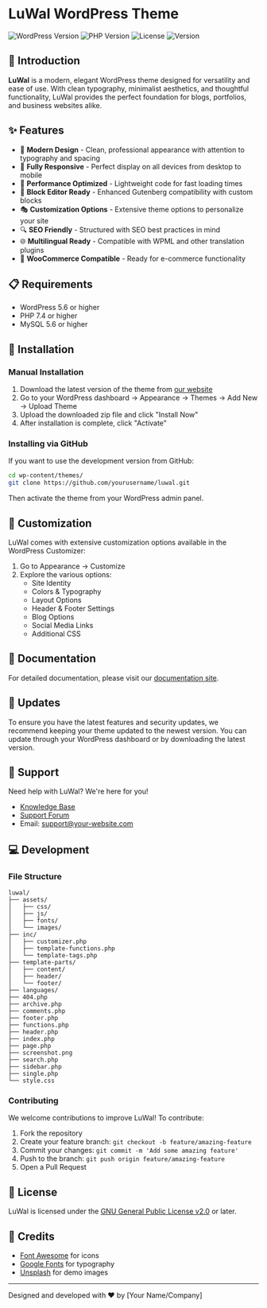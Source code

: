 # LuWal WordPress Theme

![WordPress Version](https://img.shields.io/badge/WordPress-5.6%2B-blue.svg)
![PHP Version](https://img.shields.io/badge/PHP-7.4%2B-purple.svg)
![License](https://img.shields.io/badge/License-GPL%20v2-green.svg)
![Version](https://img.shields.io/badge/Version-1.0.0-orange.svg)

## 🌟 Introduction

**LuWal** is a modern, elegant WordPress theme designed for versatility and ease of use. With clean typography, minimalist aesthetics, and thoughtful functionality, LuWal provides the perfect foundation for blogs, portfolios, and business websites alike.

## ✨ Features

- 🎨 **Modern Design** - Clean, professional appearance with attention to typography and spacing
- 📱 **Fully Responsive** - Perfect display on all devices from desktop to mobile
- 🚀 **Performance Optimized** - Lightweight code for fast loading times
- 🧩 **Block Editor Ready** - Enhanced Gutenberg compatibility with custom blocks
- 🎭 **Customization Options** - Extensive theme options to personalize your site
- 🔍 **SEO Friendly** - Structured with SEO best practices in mind
- 🌐 **Multilingual Ready** - Compatible with WPML and other translation plugins
- 🛒 **WooCommerce Compatible** - Ready for e-commerce functionality

## 📋 Requirements

- WordPress 5.6 or higher
- PHP 7.4 or higher
- MySQL 5.6 or higher

## 🚀 Installation

### Manual Installation

1. Download the latest version of the theme from [our website](https://your-website.com/luwal-theme)
2. Go to your WordPress dashboard → Appearance → Themes → Add New → Upload Theme
3. Upload the downloaded zip file and click "Install Now"
4. After installation is complete, click "Activate"

### Installing via GitHub

If you want to use the development version from GitHub:

```bash
cd wp-content/themes/
git clone https://github.com/yourusername/luwal.git
```

Then activate the theme from your WordPress admin panel.

## 🎨 Customization

LuWal comes with extensive customization options available in the WordPress Customizer:

1. Go to Appearance → Customize
2. Explore the various options:
   - Site Identity
   - Colors & Typography
   - Layout Options
   - Header & Footer Settings
   - Blog Options
   - Social Media Links
   - Additional CSS

## 📖 Documentation

For detailed documentation, please visit our [documentation site](https://your-website.com/luwal-docs).

## 🔄 Updates

To ensure you have the latest features and security updates, we recommend keeping your theme updated to the newest version. You can update through your WordPress dashboard or by downloading the latest version.

## 🤝 Support

Need help with LuWal? We're here for you!

- [Knowledge Base](https://your-website.com/luwal-kb)
- [Support Forum](https://your-website.com/luwal-support)
- Email: support@your-website.com

## 💻 Development

### File Structure

```
luwal/
├── assets/
│   ├── css/
│   ├── js/
│   ├── fonts/
│   └── images/
├── inc/
│   ├── customizer.php
│   ├── template-functions.php
│   └── template-tags.php
├── template-parts/
│   ├── content/
│   ├── header/
│   └── footer/
├── languages/
├── 404.php
├── archive.php
├── comments.php
├── footer.php
├── functions.php
├── header.php
├── index.php
├── page.php
├── screenshot.png
├── search.php
├── sidebar.php
├── single.php
└── style.css
```

### Contributing

We welcome contributions to improve LuWal! To contribute:

1. Fork the repository
2. Create your feature branch: `git checkout -b feature/amazing-feature`
3. Commit your changes: `git commit -m 'Add some amazing feature'`
4. Push to the branch: `git push origin feature/amazing-feature`
5. Open a Pull Request

## 📃 License

LuWal is licensed under the [GNU General Public License v2.0](http://www.gnu.org/licenses/gpl-2.0.html) or later.

## 👏 Credits

- [Font Awesome](https://fontawesome.com/) for icons
- [Google Fonts](https://fonts.google.com/) for typography
- [Unsplash](https://unsplash.com/) for demo images

---

Designed and developed with ❤️ by [Your Name/Company]
